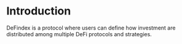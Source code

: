 # Introduction
DeFindex is a protocol where users can define how investment are distributed among multiple DeFi protocols and strategies. 